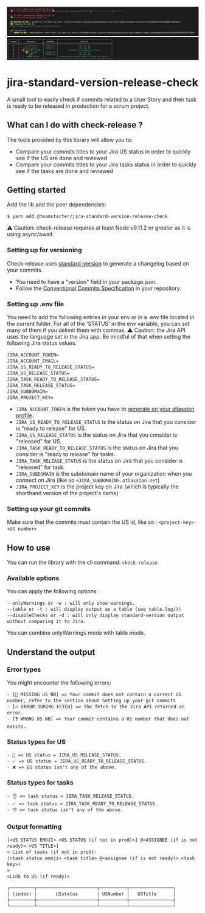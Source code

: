 ![Illustration](assets/jira-standard-version-release-check-1.png)
![Illustration tab](assets/jira-standard-version-release-check-2.png)

# jira-standard-version-release-check

A small tool to easily check if commits related to a User Story and their task is ready to be released in production for a scrum project.

## What can I do with check-release ?

The tools provided by this library will allow you to:

- Compare your commits titles to your Jira US status in order to quickly see if the US are done and reviewed
- Compare your commits titles to your Jira tasks status in order to quickly see if the tasks are done and reviewed

## Getting started

Add the lib and the peer dependencies:

```
$ yarn add @teamstarter/jira-standard-version-release-check
```

⚠️ Caution: check-release requires at least Node v9.11.2 or greater as it is using async/await.

### Setting up for versioning

Check-release uses [standard-version](https://www.npmjs.com/package/standard-version) to generate a changelog based on your commits.

- You need to have a "version" field in your package.json.
- Follow the [Conventional Commits Specification](http://www.conventionalcommits.org) in your repository.

### Setting up .env file

You need to add the following entries in your env or in a .env file located in the current folder. 
For all of the 'STATUS' in the env variable, you can set many of them if you delimit them with commas.
⚠️ Caution: the Jira API uses the language set in the Jira app. Be mindful of that when setting the following Jira status values.

```
JIRA_ACCOUNT_TOKEN=
JIRA_ACCOUNT_EMAIL=
JIRA_US_READY_TO_RELEASE_STATUS=
JIRA_US_RELEASE_STATUS=
JIRA_TASK_READY_TO_RELEASE_STATUS=
JIRA_TASK_RELEASE_STATUS=
JIRA_SUBDOMAIN=
JIRA_PROJECT_KEY=
```

- `JIRA_ACCOUNT_TOKEN` is the token you have to [generate on your atlassian profile](https://support.atlassian.com/atlassian-account/docs/manage-api-tokens-for-your-atlassian-account/#Create-an-API-token).
- `JIRA_US_READY_TO_RELEASE_STATUS` is the status on Jira that you consider is "ready to release" for US.
- `JIRA_US_RELEASE_STATUS` is the status on Jira that you consider is "released" for US.
- `JIRA_TASK_READY_TO_RELEASE_STATUS` is the status on Jira that you consider is "ready to release" for tasks.
- `JIRA_TASK_RELEASE_STATUS` is the status on Jira that you consider is "released" for task.
- `JIRA_SUBDOMAIN` is the subdomain name of your organization when you connect on Jira (like so `<JIRA_SUBDOMAIN>.atlassian.net`)
- `JIRA_PROJECT_KEY` is the project key on Jira (which is typically the shorthand version of the project's name)

### Setting up your git commits

Make sure that the commits must contain the US id, like so : `<project-key>-<US number>`

## How to use

You can run the library with the cli command: `check-release`

### Available options

You can apply the following options :

```
--onlyWarnings or -w : will only show warnings.
--table or -t : will display output as a table (see table.log())
--disableChecks or -d : will only display standard-version output without comparing it to Jira.
```

You can combine onlyWarnings mode with table mode.

## Understand the output

### Error types

You might encounter the following errors:

    - [🚨 MISSING US NB] => Your commit does not contain a correct US number, refer to the section about Setting up your git commits
    - [🔥 ERROR DURING FETCH] => The fetch to the Jira API returned an error.
    - [❓ WRONG US NB] => Your commit contains a US number that does not exists.

### Status types for US

    - 🚀 => US status = JIRA_US_RELEASE_STATUS.
    - ✅ => US status = JIRA_US_READY_TO_RELEASE_STATUS.
    - ❌ => US status isn't any of the above.

### Status types for tasks

    - 👌 => task status = JIRA_TASK_RELEASE_STATUS.
    - ✅ => task status = JIRA_TASK_READY_TO_RELEASE_STATUS.
    - 👎 => task status isn't any of the above.

### Output formatting

```
[<US STATUS EMOJI> <US STATUS (if not in prod)>] @<ASSIGNEE (if is not ready)> <US TITLE>]
< List of tasks (if not in prod):
(<task status emoji> <task title> @<assignee (if is not ready)> <task key>)
>
<Link to US (if ready)>
```

```
┌─────────┬──────────────────────┬──────────┬────────────────┐
│ (index) │       USstatus       │ USNumber │   USTitle      │
├─────────┼──────────────────────┼──────────┼───────────────-┤
└─────────┴──────────────────────┴──────────┴────────────────┘
```
